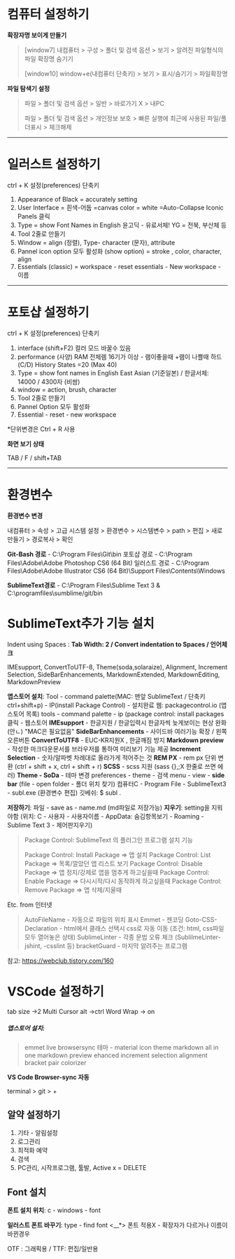 # 컴퓨터 설정하기

**확장자명 보이게 만들기**

> [window7] 내컴퓨터 > 구성 > 폴더 및 검색 옵션 > 보기 > 알려진 파일형식의 파일 확장명 숨기기
>
> [window10] window+e(내컴퓨터 단축키) > 보기 > 표시/숨기기 > 파일확장명

**파일 탐색기 설정**

> 파일 > 폴더 및 검색 옵션 > 일반  > 바로가기 X  > 내PC
>
> 파일 > 폴더 및 검색 옵션 > 개인정보 보호 > 빠른 실행에 최근에 사용된 파일/폴더표시 > 체크해제



---



# 일러스트 설정하기

ctrl + K 설정(preferences)  단축키

1. Appearance of Black = accurately setting
2. User Interface = 흰색-어둡
   =canvas color = white
   =Auto-Collapse Iconic Panels 클릭
3. Type = show Font Names in English
   윤고딕 - 유료서체! YG = 전북, 부산체 등 
4. Tool 2줄로 만들기
5. Window = align (정렬), Type- character (문자), attribute
6. Pannel icon option 모두 활성화 (show option) =  stroke , color, character, align
7. Essentials (classic) = workspace - reset essentials - New workspace - 이름



---



# 포토샵 설정하기

ctrl + K 설정(preferences) 단축키

1. interface (shift+F2) 컬러 모드 바꿀수 있음
2. performance (사양)
   RAM 전체렘 16기가 이상  - 램이좋을때 +램이 나쁠때
   하드 (C/D)
   History States =20 (Max 40)
3. Type = show font names in English
   East Asian (기준일본) / 한글서체: 14000 / 4300자 (비쌈)
4. window = action, brush, character
5. Tool 2줄로 만들기
6. Pannel Option 모두 활성화
7. Essential - reset - new workspace

*단위변경은 Ctrl + R 사용

**화면 보기 상태**

TAB / F / shift+TAB



---



# 환경변수

**환경변수 변경**

내컴퓨터 > 속성 >  고급 시스템 설정 > 환경변수 > 시스템변수 > path > 편집 > 새로만들기 > 경로복사 > 확인

**Git-Bash 경로** - C:\Program Files\Git\bin
포토샵 경로 - C:\Program Files\Adobe\Adobe Photoshop CS6 (64 Bit)
일러스트 경로 - C:\Program Files\Adobe\Adobe Illustrator CS6 (64 Bit)\Support Files\Contents\Windows

**SublimeText경로** - C:\Program Files\Sublime Text 3 & C:\programfiles\sumblime/git/bin



# SublimeText추가 기능 설치

Indent using Spaces : **Tab Width: 2 / Convert indentation to Spaces / 언어체크**

IMEsupport, ConvertToUTF-8, Theme(soda,solaraize), Alignment, Increment Selection, SideBarEnhancements, MarkdownExtended, MarkdownEditing, MarkdownPreview

**앱스토어 설치**: Tool - command palette(MAC: 맨앞 SublimeText / 단축키ctrl+shift+p) - IP(install Package Control) - 설치완료
웹: packagecontrol.io (앱스토어 목록)
tools - command palette - ip (package control: install packages 클릭 - 웹스토어 
**IMEsupport** -  한글지원 / 한글입력시 한글자씩 늦게보이는 현상 완화 (안ㄴ) "MAC은 필요없음" 
**SideBarEnhancements** - 사이드바 여러기능 확장 / 왼쪽 오른버튼 
**ConvertToUTF8** - EUC-KR지원X , 한글깨짐 방지
**Markdown preview** - 작성한 마크다운문서를 브라우저를 통하여 미리보기 기능 제공
**Increment Selection** - 숫자/알파벳 차례대로 올라가게 적어주는 것
**REM PX** - rem px 단위 변환 (ctrl + shift + x, ctrl + shift + r)
**SCSS** - scss 지원 (sass {},;X 한줄로 쓰면 에러)
**Theme - SoDa** - 테마 변경 preferences - theme - 검색
menu - view - **side bar** (file - open folder - 폴더 위치 찾기)
컴퓨터C - Program File - SublimeText3 - subl.exe (환경변수 편집)  깃베쉬: $ subl .

**저장하기**: 파일 - save as - name.md (md파일로 저장가능)
**지우기**: setting을 지워야함 (위치: C - 사용자 - 사용자이름 - AppData: 숨김항목보기 - Roaming - Sublime Text 3 - 제어판지우기)

> Package Control: SublimeText 의 플러그인 프로그램 설치 기능
>
> Package Control: Install Package => 앱 설치
> Package Control: List Package => 목록/깔았던 앱 리스트 보기
> Package Control: Disable Package => 앱 정지/강제로 앱을 멈추게 하고싶을때
> Package Control: Enable Package => 다시시작/다시 동작하게 하고싶을때
> Package Control: Remove Package => 앱 삭제/지울때

Etc. from 인터넷

>AutoFileName - 자동으로 파일의 위치 표시
>Emmet - 젠코딩
>Goto-CSS-Declaration - html에서 클래스 선택시 css로 자동 이동 (조건: html, css파일 모두 열어놓은 상태)
>SublimeLinter - 각종 문법 오류 체크 (SublilmeLinter-jshint, -csslint 등)
>bracketGuard - 마지막 알려주는 프로그램

참고: https://webclub.tistory.com/160  

 

# VSCode 설정하기

tab size ->2
Multi Cursor alt ->ctrl
Word Wrap -> on

##### **앱스토어 설치**: 

> emmet live
> browsersync
> 테마 - material icon theme
> markdown all in one
> markdown preview ehanced
> increment selection
> alignment
> bracket pair colorizer

**VS Code Browser-sync 자동**

terminal > git  > + 



## 알약 설정하기

1. 기타 - 알림설정
2. 로그관리
3. 최적화 예약
4. 검색
5. PC관리, 시작프로그램, 툴발, Active x = DELETE



## Font 설치

**폰트 설치 위치**: c - windows - font

**일러스트 폰트 바꾸기**: type - find font
<__*>  폰트 적용X - 확장자가 다르거나 이름이 바뀐경우

OTF : 그래픽용 / TTF: 편집/일반용

